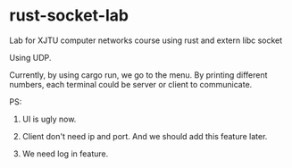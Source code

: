 # rust-socket-lab
Lab for XJTU computer networks course using rust and extern libc socket

Using UDP.

Currently, by using cargo run, we go to the menu. By printing different numbers, each terminal could be server or client to communicate.

PS: 

1. UI is ugly now.

2. Client don't need ip and port. And we should add this feature later.
3. We need log in feature.
